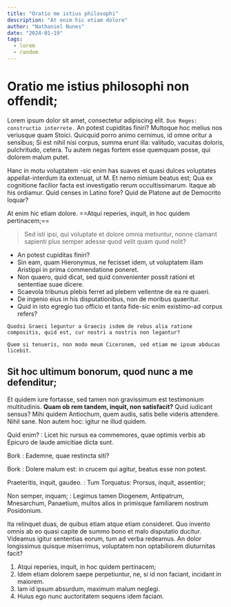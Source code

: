 ```yaml
---
title: "Oratio me istius philosophi"
description: "At enim hic etiam dolore"
author: "Nathaniel Nunes"
date: "2024-01-19"
tags:
  - lorem
  - random
---
```


# Oratio me istius philosophi non offendit;

Lorem ipsum dolor sit amet, consectetur adipiscing elit. `Duo Reges: constructio interrete.` An potest cupiditas finiri? Multoque hoc melius nos veriusque quam Stoici. Quicquid porro animo cernimus, id omne oritur a sensibus; Si est nihil nisi corpus, summa erunt illa: valitudo, vacuitas doloris, pulchritudo, cetera. Tu autem negas fortem esse quemquam posse, qui dolorem malum putet.

Hanc in motu voluptatem -sic enim has suaves et quasi dulces voluptates appellat-interdum ita extenuat, ut M. Et nemo nimium beatus est; Qua ex cognitione facilior facta est investigatio rerum occultissimarum. Itaque ab his ordiamur. Quid censes in Latino fore? Quid de Platone aut de Democrito loquar?

At enim hic etiam dolore. ==Atqui reperies, inquit, in hoc quidem pertinacem;==

> Sed isti ipsi, qui voluptate et dolore omnia metiuntur, nonne clamant sapienti plus semper adesse quod velit quam quod nolit?

- An potest cupiditas finiri?
- Sin eam, quam Hieronymus, ne fecisset idem, ut voluptatem illam Aristippi in prima commendatione poneret.
- Non quaero, quid dicat, sed quid convenienter possit rationi et sententiae suae dicere.
- Scaevola tribunus plebis ferret ad plebem vellentne de ea re quaeri.
- De ingenio eius in his disputationibus, non de moribus quaeritur.
- Quid in isto egregio tuo officio et tanta fide-sic enim existimo-ad corpus refers?

```
Quodsi Graeci leguntur a Graecis isdem de rebus alia ratione compositis, quid est, cur nostri a nostris non legantur?

Quem si tenueris, non modo meum Ciceronem, sed etiam me ipsum abducas licebit.
```

## Sit hoc ultimum bonorum, quod nunc a me defenditur;

Et quidem iure fortasse, sed tamen non gravissimum est testimonium multitudinis. **Quam ob rem tandem, inquit, non satisfacit?** Quid iudicant sensus? Mihi quidem Antiochum, quem audis, satis belle videris attendere. Nihil sane. Non autem hoc: igitur ne illud quidem.

Quid enim?
: Licet hic rursus ea commemores, quae optimis verbis ab Epicuro de laude amicitiae dicta sunt.

Bork
: Eademne, quae restincta siti?

Bork
: Dolere malum est: in crucem qui agitur, beatus esse non potest.

Praeteritis, inquit, gaudeo.
: Tum Torquatus: Prorsus, inquit, assentior;

Non semper, inquam;
: Legimus tamen Diogenem, Antipatrum, Mnesarchum, Panaetium, multos alios in primisque familiarem nostrum Posidonium.

Ita relinquet duas, de quibus etiam atque etiam consideret. Quo invento omnis ab eo quasi capite de summo bono et malo disputatio ducitur. Videamus igitur sententias eorum, tum ad verba redeamus. An dolor longissimus quisque miserrimus, voluptatem non optabiliorem diuturnitas facit?

1. Atqui reperies, inquit, in hoc quidem pertinacem;
2. Idem etiam dolorem saepe perpetiuntur, ne, si id non faciant, incidant in maiorem.
3. Iam id ipsum absurdum, maximum malum neglegi.
4. Huius ego nunc auctoritatem sequens idem faciam.
